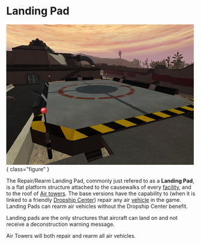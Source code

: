 # Landing Pad

![](../images/PSScreenShot0310.jpg){ class="figure" }

The Repair/Rearm Landing Pad, commonly just refered to as a **Landing Pad**, is
a flat platform structure attached to the causewalks of every
[facility](../locations/Facilities.md), and to the roof of
[Air towers](../locations/Air_tower.md). The base versions have the capability
to (when it is linked to a friendly
[Dropship Center](../locations/Dropship_Center.md)) repair any air
[vehicle](category:_Vehicles.md) in the game. Landing Pads can rearm air
vehicles without the Dropship Center benefit.

Landing pads are the only structures that aircraft can land on and not receive a
deconstruction warning message.

Air Towers will both repair and rearm all air vehicles.
